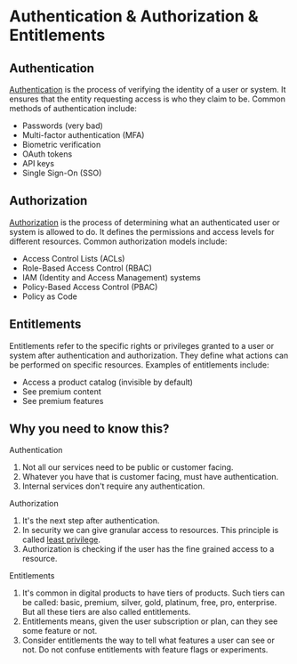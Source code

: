# Authentication & Authorization & Entitlements

## Authentication

[Authentication](https://en.wikipedia.org/wiki/Authentication) is the process of verifying the identity of a user or system. It ensures that the entity requesting access is who they claim to be. Common methods of authentication include:
- Passwords (very bad)
- Multi-factor authentication (MFA)
- Biometric verification
- OAuth tokens
- API keys
- Single Sign-On (SSO)

## Authorization

[Authorization](https://en.wikipedia.org/wiki/Authorization) is the process of determining what an authenticated user or system is allowed to do. It defines the permissions and access levels for different resources. Common authorization models include:
- Access Control Lists (ACLs)
- Role-Based Access Control (RBAC)
- IAM (Identity and Access Management) systems
- Policy-Based Access Control (PBAC)
- Policy as Code

## Entitlements

Entitlements refer to the specific rights or privileges granted to a user or system after authentication and authorization. They define what actions can be performed on specific resources. Examples of entitlements include:
- Access a product catalog (invisible by default)
- See premium content
- See premium features

## Why you need to know this?

Authentication

1. Not all our services need to be public or customer facing.
2. Whatever you have that is customer facing, must have authentication.
3. Internal services don't require any authentication.

Authorization

1. It's the next step after authentication.
2. In security we can give granular access to resources. This principle is called [least privilege](https://en.wikipedia.org/wiki/Principle_of_least_privilege).
3. Authorization is checking if the user has the fine grained access to a resource.

Entitlements

1. It's common in digital products to have tiers of products. Such tiers can be called: basic, premium, silver, gold, platinum, free, pro, enterprise. But all these tiers are also called entitlements.
2. Entitlements means, given the user subscription or plan, can they see some feature or not.
3. Consider entitlements the way to tell what features a user can see or not. Do not confuse entitlements with feature flags or experiments.